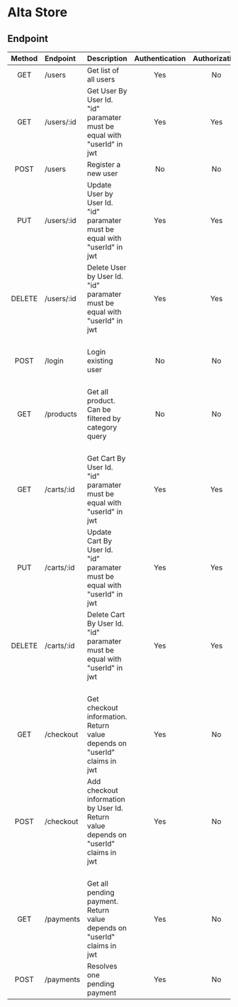 # Alta Store

## Endpoint

| Method | Endpoint | Description| Authentication | Authorization
|:-----:|:--------|:----------| :----------:| :----------:|
| GET    |   /users|Get list of all users| Yes | No
| GET   |   /users/:id| Get User By User Id. "id" paramater must be equal with "userId" in jwt | Yes | Yes
| POST  |   /users| Register a new user | No | No
| PUT   |   /users/:id | Update User by User Id. "id" paramater must be equal with "userId" in jwt | Yes | Yes
| DELETE|   /users/:id | Delete User by User Id. "id" paramater must be equal with "userId" in jwt | Yes | Yes
| | | | | |
| | | | | |
| | | | | |
| | | | | |
POST | /login | Login existing user| No | No
| | | | | |
| | | | | |
| | | | | |
| | | | | |
|GET   |  /products| Get all product. Can be filtered by category query | No | No
| | | | | |
| | | | | |
| | | | | |
| | | | | |
GET    | /carts/:id | Get Cart By User Id. "id" paramater must be equal with "userId" in jwt | Yes | Yes
PUT    | /carts/:id | Update Cart By User Id. "id" paramater must be equal with "userId" in jwt | Yes | Yes
DELETE | /carts/:id | Delete Cart By User Id. "id" paramater must be equal with "userId" in jwt | Yes | Yes
| | | | | |
| | | | | |
| | | | | |
| | | | | |
|GET   |  /checkout | Get checkout information. Return value depends on "userId" claims in jwt | Yes | No
|POST  |  /checkout | Add checkout information by User Id. Return value depends on "userId" claims in jwt | Yes | No
| | | | | |
| | | | | |
| | | | | |
| | | | | |
|GET   |  /payments | Get all pending payment. Return value depends on "userId" claims in jwt | Yes | No
|POST  |  /payments | Resolves one pending payment | Yes | No

